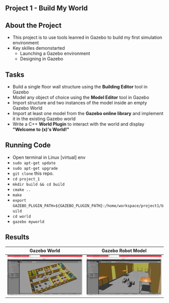 ## Project 1 - Build My World

## About the Project
  - This project is to use tools leanred in Gazebo to build my first simulation environment
  - Key skilles demonstarted 
    - Launching a Gazebo environment
    - Designing in Gazebo
    
## Tasks
  - Build a single floor wall structure using the **Building Editor** tool in Gazebo
  - Model any object of choice using the **Model Editor** tool in Gazebo
  - Import structure and two instances of the model inside an empty Gazebo World
  - Import at least one model from the **Gazebo online library** and implement it in the existing Gazebo world
  - Write a C++ **World Plugin** to interact with the world and display **"Welcome to (x)'s World!"**

## Running Code
  - Open terminal in Linux \[virtual\] env
  - `sudo apt-get update`
  - `sudo apt-get upgrade`
  - `git clone` this repo.
  - `cd project_1`
  - `mkdir build && cd build`
  - `cmake ..`
  - `make`
  - `export GAZEBO_PLUGIN_PATH=${GAZEBO_PLUGIN_PATH}:/home/workspace/project1/build`
  - `cd world`
  - `gazebo myworld`

## Results
Gazebo World         |  Gazebo Robot Model
:-------------------------:|:-------------------------:
![](https://github.com/ase1997/Udacity-Robotics-Software-Engineer/blob/main/Project%201%20-%20Build%20My%20World/pics/pic_1.PNG)  |  ![](https://github.com/ase1997/Udacity-Robotics-Software-Engineer/blob/main/Project%201%20-%20Build%20My%20World/pics/pic_2.PNG)
